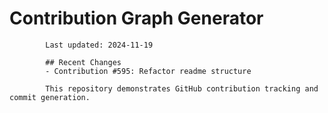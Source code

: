 # Contribution Graph Generator
            
            Last updated: 2024-11-19
            
            ## Recent Changes
            - Contribution #595: Refactor readme structure
            
            This repository demonstrates GitHub contribution tracking and commit generation.
        